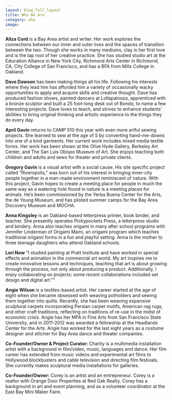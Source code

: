 ```yaml
---
layout: blog_full_layout
title: Who We Are
category: who
image: 
---
```


**Aliza Cord** is a Bay Area artist and writer. Her work explores the connections between our inner and outer lives and the spaces of transition between the two. Though she works in many mediums, clay is her first love and is the tap root of her creative practice. She has studied studio art at the Education Alliance in New York City, Richmond Arts Center in Richmond, CA, City College of San Francisco, and has a BFA from Mills College in Oakland.

**Dave Dawson** has been making things all his life. Following his interests where they lead him has afforded him a variety of occasionally wacky opportunities to apply and acquire skills and creative thought. Dave has produced fashion shows, painted dancers at Lollapalooza, apprenticed with a bronze sculptor and built a 25 foot-long desk out of Bondo, to name a few interesting projects. Dave loves to teach, and strives to enhance students’ abilities to bring original thinking and artistic experience to the things they do every day.

**April Gavin** returns to CAMP 510 this year with even more artful sewing projects.  She learned to sew at the age of 5 by converting hand-me-downs into one of a kind garments. Her current work includes mixed media textile forms.  Her work has been shown at the Olive Hyde Gallery, Berkeley Art Center, and The San Luis Obispo Museum of Art. She enjoys teaching both children and adults and sews for theater and private clients.  

**Gregory Gavin** is a visual artist with a social cause. His site specific project called “Riveropolis,” was born out of his interest in bringing inner-city people together in a man-made environment reminiscent of nature. With this project, Gavin hopes to create a meeting place for people in much the same way as a watering hole found in nature is a meeting places for animals. He’s been commissioned by the Yerba Buena Center for the Arts, the de Young Museum, and has piloted summer camps for the Bay Area Discovery Museum and MOCHA.

**Anna Kingsley** is an Oakland-based letterpress printer, book binder, and teacher. She presently operates Pickypockets Press, a letterpress studio and bindery. Anna also teaches origami in many after school programs with Jennifer Linderman of Origami Mami, an origami program which teaches traditional origami forms in a fun and playful setting.
Anna is the mother to three teenage daughters who attend Oakland schools.

**Lori Now** "I studied painting at Pratt Institute and have worked in special effects and animation in the commercial art world.  My art inspires me to create innovative lessons and techniques, teaching that art is about growing through the process, not only about producing a product. Additionally, I enjoy collaborating on projects: some recent collaborations included set design and digital art.""

**Angie Wilson** is a textiles-based artist. Her career started at the age of eight when she became obsessed with weaving potholders and sewing them together into quilts. Recently, she has been weaving expansive sculptural carpets incorporating Persian carpet motifs, American rag rugs, and other craft traditions, reflecting on traditions of re-use in the midst of economic crisis. Angie has her MFA in Fine Arts from San Francisco State University, and in 2011-2012 was awarded a fellowship at the Headlands Center for the Arts. Angie has worked for the last eight years as a costume designer and stitcher for Bay Area dance and theater companies.

**Co-Founder/Owner & Project Curator:** Charity is a multimedia installation artist with a background in film/video, music, languages and dance. Her film career has extended from music videos and experimental art films to Hollywood blockbusters and cable television and directing film festivals. She currently makes sculptural media installations for galleries. 

**Co-Founder/Owner:** Corey is an artist and an entrepreneur. Corey is a realtor with Orange Door Properties at Red Oak Realty. Corey has a background in art and event planning, and as a volunteer coordinator at the East Bay Mini Maker Faire. 